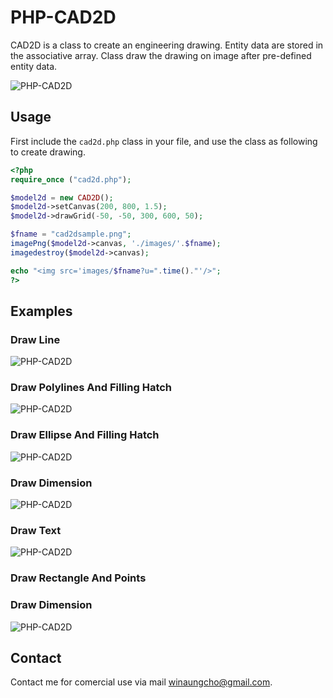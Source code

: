 
# PHP-CAD2D
CAD2D is a class to create an engineering drawing.
Entity data are stored in the associative array.
Class draw the drawing on image after pre-defined entity data.

![PHP-CAD2D](images/cadpoly.png)

## Usage

First include the `cad2d.php` class in your file, and use the class as following to create drawing.

```php
<?php
require_once ("cad2d.php");

$model2d = new CAD2D();
$model2d->setCanvas(200, 800, 1.5);
$model2d->drawGrid(-50, -50, 300, 600, 50);

$fname = "cad2dsample.png";
imagePng($model2d->canvas, './images/'.$fname);
imagedestroy($model2d->canvas);

echo "<img src='images/$fname?u=".time()."'/>";
?>
```

## Examples
### Draw Line
![PHP-CAD2D](images/cadline.png)

### Draw Polylines And Filling Hatch
![PHP-CAD2D](images/cadpoly.png)

### Draw Ellipse And Filling Hatch
![PHP-CAD2D](images/cad2dellipse.png)

### Draw Dimension
![PHP-CAD2D](images/cad2ddim.png)

### Draw Text
![PHP-CAD2D](images/cad2dtext.png)

### Draw Rectangle And Points
### Draw Dimension
![PHP-CAD2D](images/cad2drectpt.png)

## Contact
Contact me for comercial use via mail winaungcho@gmail.com.

